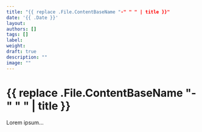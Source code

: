 ```yaml
---
title: "{{ replace .File.ContentBaseName "-" " " | title }}"
date: '{{ .Date }}'
layout: 
authors: []
tags: []
label: 
weight:
draft: true
description: ""
image: ""
---
```


# {{ replace .File.ContentBaseName "-" " " | title }}

Lorem ipsum...
